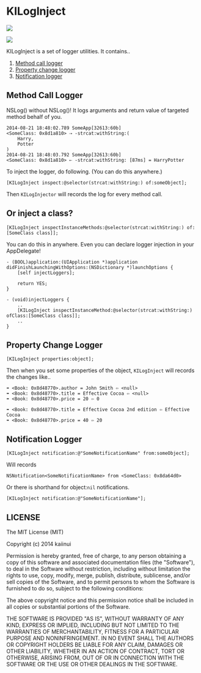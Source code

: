 KILogInject
===========

![](http://img.shields.io/cocoapods/v/KILogInject.svg?style=flat)

![](https://dl.dropboxusercontent.com/u/7817937/_github/kiloginject.png)

KILogInject is a set of logger utilities. It contains..

1. [Method call logger](#method-call-logger)
2. [Property change logger](#property-change-logger)
3. [Notification logger](#notification-logger)

Method Call Logger
---

NSLog() without NSLog()! It logs arguments and return value of targeted method behalf of you.

```
2014-08-21 18:48:02.789 SomeApp[32613:60b] 
<SomeClass: 0x8d1a810> ⇢ -strcat:withString:(
    Harry,
    Potter
)
2014-08-21 18:48:03.792 SomeApp[32613:60b] 
<SomeClass: 0x8d1a810> ⇠ -strcat:withString: [87ms] = HarryPotter
```

To inject the logger, do following. (You can do this anywhere.)

```objc
[KILogInject inspect:@selector(strcat:withString:) of:someObject];
```

Then `KILogInjector` will records the log for every method call.

Or inject a class?
---

```objc
[KILogInject inspectInstanceMethods:@selector(strcat:withString:) of:[SomeClass class]];
```

You can do this in anywhere. Even you can declare logger injection in your AppDelegate!

```objc
- (BOOL)application:(UIApplication *)application didFinishLaunchingWithOptions:(NSDictionary *)launchOptions {
    [self injectLoggers];
    
    return YES;
}

- (void)injectLoggers {
    ..
    [KILogInject inspectInstanceMethod:@selector(strcat:withString:) ofClass:[SomeClass class]];
    ..
}
```

Property Change Logger
---

```objc
[KILogInject properties:object];
```

Then when you set some properties of the object, `KILogInject` will records the changes like..

```
➠ <Book: 0x8d48770>.author = John Smith ⇦ <null>
➠ <Book: 0x8d48770>.title = Effective Cocoa ⇦ <null>
➠ <Book: 0x8d48770>.price = 20 ⇦ 0

➠ <Book: 0x8d48770>.title = Effective Cocoa 2nd edition ⇦ Effective Cocoa
➠ <Book: 0x8d48770>.price = 40 ⇦ 20
```

Notification Logger
---

```objc
[KILogInject notification:@"SomeNotificationName" from:someObject];
```

Will records

```
NSNotification<SomeNotificationName> from <SomeClass: 0x8da64d0>
```

Or there is shorthand for object:`nil` notifications.

```objc
[KILogInject notification:@"SomeNotificationName"];
```

LICENSE
---

The MIT License (MIT)

Copyright (c) 2014 kaiinui

Permission is hereby granted, free of charge, to any person obtaining a copy
of this software and associated documentation files (the "Software"), to deal
in the Software without restriction, including without limitation the rights
to use, copy, modify, merge, publish, distribute, sublicense, and/or sell
copies of the Software, and to permit persons to whom the Software is
furnished to do so, subject to the following conditions:

The above copyright notice and this permission notice shall be included in all
copies or substantial portions of the Software.

THE SOFTWARE IS PROVIDED "AS IS", WITHOUT WARRANTY OF ANY KIND, EXPRESS OR
IMPLIED, INCLUDING BUT NOT LIMITED TO THE WARRANTIES OF MERCHANTABILITY,
FITNESS FOR A PARTICULAR PURPOSE AND NONINFRINGEMENT. IN NO EVENT SHALL THE
AUTHORS OR COPYRIGHT HOLDERS BE LIABLE FOR ANY CLAIM, DAMAGES OR OTHER
LIABILITY, WHETHER IN AN ACTION OF CONTRACT, TORT OR OTHERWISE, ARISING FROM,
OUT OF OR IN CONNECTION WITH THE SOFTWARE OR THE USE OR OTHER DEALINGS IN THE
SOFTWARE.
